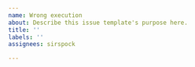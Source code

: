 ```yaml
---
name: Wrong execution
about: Describe this issue template's purpose here.
title: ''
labels: ''
assignees: sirspock

---
```



